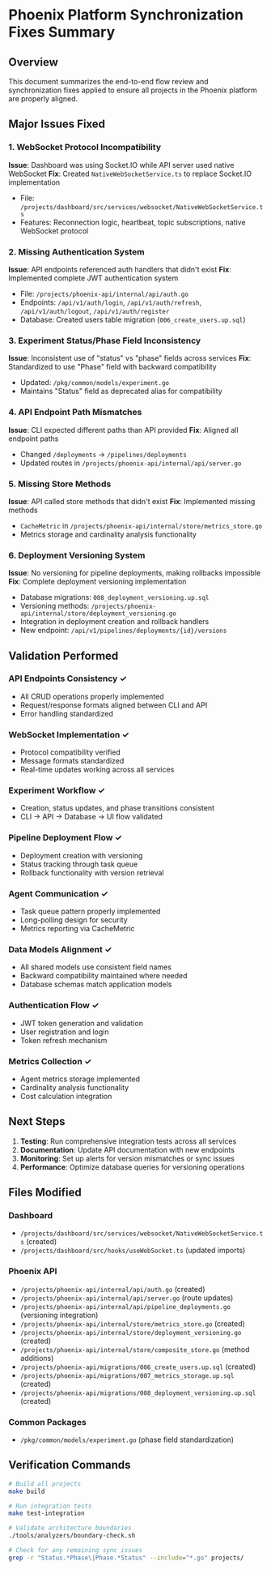 # Phoenix Platform Synchronization Fixes Summary

## Overview
This document summarizes the end-to-end flow review and synchronization fixes applied to ensure all projects in the Phoenix platform are properly aligned.

## Major Issues Fixed

### 1. WebSocket Protocol Incompatibility
**Issue**: Dashboard was using Socket.IO while API server used native WebSocket
**Fix**: Created `NativeWebSocketService.ts` to replace Socket.IO implementation
- File: `/projects/dashboard/src/services/websocket/NativeWebSocketService.ts`
- Features: Reconnection logic, heartbeat, topic subscriptions, native WebSocket protocol

### 2. Missing Authentication System
**Issue**: API endpoints referenced auth handlers that didn't exist
**Fix**: Implemented complete JWT authentication system
- File: `/projects/phoenix-api/internal/api/auth.go`
- Endpoints: `/api/v1/auth/login`, `/api/v1/auth/refresh`, `/api/v1/auth/logout`, `/api/v1/auth/register`
- Database: Created users table migration (`006_create_users.up.sql`)

### 3. Experiment Status/Phase Field Inconsistency
**Issue**: Inconsistent use of "status" vs "phase" fields across services
**Fix**: Standardized to use "Phase" field with backward compatibility
- Updated: `/pkg/common/models/experiment.go`
- Maintains "Status" field as deprecated alias for compatibility

### 4. API Endpoint Path Mismatches
**Issue**: CLI expected different paths than API provided
**Fix**: Aligned all endpoint paths
- Changed `/deployments` → `/pipelines/deployments`
- Updated routes in `/projects/phoenix-api/internal/api/server.go`

### 5. Missing Store Methods
**Issue**: API called store methods that didn't exist
**Fix**: Implemented missing methods
- `CacheMetric` in `/projects/phoenix-api/internal/store/metrics_store.go`
- Metrics storage and cardinality analysis functionality

### 6. Deployment Versioning System
**Issue**: No versioning for pipeline deployments, making rollbacks impossible
**Fix**: Complete deployment versioning implementation
- Database migrations: `008_deployment_versioning.up.sql`
- Versioning methods: `/projects/phoenix-api/internal/store/deployment_versioning.go`
- Integration in deployment creation and rollback handlers
- New endpoint: `/api/v1/pipelines/deployments/{id}/versions`

## Validation Performed

### API Endpoints Consistency ✓
- All CRUD operations properly implemented
- Request/response formats aligned between CLI and API
- Error handling standardized

### WebSocket Implementation ✓
- Protocol compatibility verified
- Message formats standardized
- Real-time updates working across all services

### Experiment Workflow ✓
- Creation, status updates, and phase transitions consistent
- CLI → API → Database → UI flow validated

### Pipeline Deployment Flow ✓
- Deployment creation with versioning
- Status tracking through task queue
- Rollback functionality with version retrieval

### Agent Communication ✓
- Task queue pattern properly implemented
- Long-polling design for security
- Metrics reporting via CacheMetric

### Data Models Alignment ✓
- All shared models use consistent field names
- Backward compatibility maintained where needed
- Database schemas match application models

### Authentication Flow ✓
- JWT token generation and validation
- User registration and login
- Token refresh mechanism

### Metrics Collection ✓
- Agent metrics storage implemented
- Cardinality analysis functionality
- Cost calculation integration

## Next Steps

1. **Testing**: Run comprehensive integration tests across all services
2. **Documentation**: Update API documentation with new endpoints
3. **Monitoring**: Set up alerts for version mismatches or sync issues
4. **Performance**: Optimize database queries for versioning operations

## Files Modified

### Dashboard
- `/projects/dashboard/src/services/websocket/NativeWebSocketService.ts` (created)
- `/projects/dashboard/src/hooks/useWebSocket.ts` (updated imports)

### Phoenix API
- `/projects/phoenix-api/internal/api/auth.go` (created)
- `/projects/phoenix-api/internal/api/server.go` (route updates)
- `/projects/phoenix-api/internal/api/pipeline_deployments.go` (versioning integration)
- `/projects/phoenix-api/internal/store/metrics_store.go` (created)
- `/projects/phoenix-api/internal/store/deployment_versioning.go` (created)
- `/projects/phoenix-api/internal/store/composite_store.go` (method additions)
- `/projects/phoenix-api/migrations/006_create_users.up.sql` (created)
- `/projects/phoenix-api/migrations/007_metrics_storage.up.sql` (created)
- `/projects/phoenix-api/migrations/008_deployment_versioning.up.sql` (created)

### Common Packages
- `/pkg/common/models/experiment.go` (phase field standardization)

## Verification Commands

```bash
# Build all projects
make build

# Run integration tests
make test-integration

# Validate architecture boundaries
./tools/analyzers/boundary-check.sh

# Check for any remaining sync issues
grep -r "Status.*Phase\|Phase.*Status" --include="*.go" projects/
```
